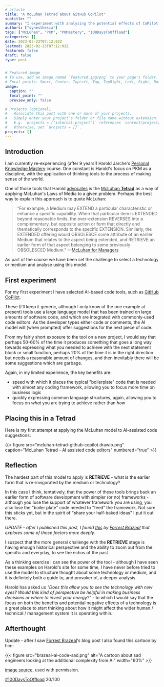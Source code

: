 ```yaml
---
# article
title: "A McLuhan Tetrad about GitHub CoPilot"
subtitle: ""
summary: "I experiment with analysing the potential effects of CoPilot using a McLuhan tetrad"
authors: ["synesthesia"]
tags: ["McLuhan", "PKM", "PKMastery", "100DaysToOffload"]
categories: []
date: 2023-02-23T07:12:03Z
lastmod: 2023-02-23T07:12:03Z
featured: false
draft: false
type: post


# Featured image
# To use, add an image named `featured.jpg/png` to your page's folder.
# Focal points: Smart, Center, TopLeft, Top, TopRight, Left, Right, BottomLeft, Bottom, BottomRight.
image:
  caption: ""
  focal_point: ""
  preview_only: false

# Projects (optional).
#   Associate this post with one or more of your projects.
#   Simply enter your project's folder or file name without extension.
#   E.g. `projects = ["internal-project"]` references `content/project/deep-learning/index.md`.
#   Otherwise, set `projects = []`.
projects: []
---
```


## Introduction

I am currently re-experiencing (after 9 years!) Harold Jarche's [Personal Knowledge Mastery](https://jarche.com/pkm/) course. One constant is Harold's focus on PKM as a discipline, with the application of thinking tools to the process of making sense of the world.

One of those tools that Harold [advocates](https://jarche.com/2017/04/tetrads-for-sense-making/) is the [McLuhan **Tetrad**](https://en.wikipedia.org/wiki/Tetrad_of_media_effects) as a way of applying McLuhan's Laws of Media to a given problem. Perhaps the best way to explain this approach is to quote McLuhan:


>“For example, a Medium may EXTEND a particular characteristic or enhance a specific capability. When that particular item is EXTENDED beyond reasonable limits, the over-extension REVERSES into a complementary, but opposite action or form that directly and thematically corresponds to the specific EXTENSION. Similarly, the EXTENDED offering would OBSOLESCE some attribute of an earlier Medium that relates to the aspect being extended, and RETRIEVE an earlier form of that aspect belonging to some previously OBSOLESCED Medium.” —[McLuhan for Managers](http://kairos.technorhetoric.net/9.1/reviews/brooks/managers.html)

As part of the course we have been set the challenge to select a technology or medium and analyse using this model.

## First experiment

For my first experiment I have selected AI-based code tools, such as [GitHub CoPilot](https://github.com/features/copilot/).

These (I'll keep it generic, although I only know of the one example at present) tools use a large language model that has been trained on large amounts of software code, and which are integrated with commonly-used code editors. As the developer types either code or comments, the AI model will (when prompted) offer suggestions for the next piece of code.

From my fairly short exposure to the tool on a new project, I would say that perhaps 50-60% of the time it produces something that goes a long way towards expressing what you needed to achieve with the next statement block or small function, perhaps 20% of the time it is in the right direction but needs a reasonable amount of changes, and then inevitably there will be some suggestions which are garbage.

Again, in my limited experience, the key benefits are:

- speed with which it places the typical "boilerplate" code that is needed with almost any coding framework, allowing you to  focus more time on business logic
- quickly expressing common language structures, again, allowing you to focus on *what* you are trying to achieve rather than  *how*

## Placing this in a Tetrad

Here is my first attempt at applying the McLuhan model to AI-assisted code suggestions:

{{< figure src="mcluhan-tetrad-github-copilot.drawio.png" caption="McLuhan Tetrad - AI assisted code editors" numbered="true" >}}


## Reflection

The hardest part of this model to apply is **RETRIEVE** - what is the earlier form that is re-invigorated by the medium or technology? 

In this case I think, tentatively, that the power of these tools brings back an earlier form of software development with simpler (or no) frameworks - although you lose the support of whatever framework you are using, you also lose the "boiler plate" code needed to "feed" the framework. Not sure this sticks yet, but in the spirit of "share your half-baked ideas" I put it out there.

*UPDATE - after I published this post, I found [this](https://newsletter.goodtechthings.com/p/when-programming-is-gone-will-we) by [Forrest Brazeal](https://hachyderm.io/@forrestbrazeal) that explores some of those factors more deeply.*

I suspect that the more general challenge with the **RETRIEVE** stage is having enough historical perspective and the ability to zoom out from the specific and everyday, to see the echos of the past.

As a thinking exercise I can see the power of the tool - although I have seen these examples on Harold's site for some time, I have never before tried to use the model to structure thought about some technology or medium, and it is definitely both a guide to, and provoker of, a deeper analysis.

Harold has asked us *"Does this allow you to see the technology with new eyes? Would this kind of perspective be helpful in making business decisions or where to invest your energy?"* - to which I would say that the focus on both the benefits and potential negative effects of a technology is a great place to start thinking about how it might affect the wider human / technical / management system it is operating within.

## Afterthought

Update - after I saw [Forrest Brazeal](https://hachyderm.io/@forrestbrazeal)'s blog post I also found this cartoon by him:

{{< figure src="brazeal-ai-code-sad.png" alt="A cartoon about sad engineers looking at the additional complexity from AI"  width="60%" >}}

[image source](https://www.goodtechthings.com/pile-of-complexity/), used with permission.

[#100DaysToOffload](https://100daystooffload.com/) 20/100
